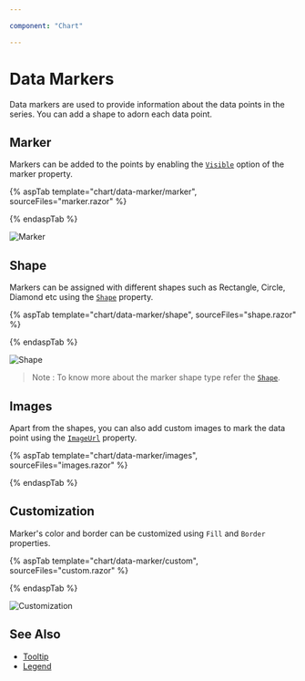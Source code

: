 ```yaml
---

component: "Chart"

---
```


# Data Markers

Data markers are used to provide information about the data points in the series. You can add a shape to adorn each data point.

<!-- markdownlint-disable MD036 -->

## Marker

<!-- markdownlint-disable MD036 -->

Markers can be added to the points by enabling the [`Visible`](https://help.syncfusion.com/cr/blazor/Syncfusion.Blazor~Syncfusion.Blazor.Charts.ChartMarker~Visible.html)
option of the marker property.

{% aspTab template="chart/data-marker/marker", sourceFiles="marker.razor" %}

{% endaspTab %}

![Marker](images/marker/marker-razor.png)

## Shape

Markers can be assigned with different shapes such as Rectangle, Circle, Diamond etc using the [`Shape`](https://help.syncfusion.com/cr/blazor/Syncfusion.Blazor.Grids.SfGrid-1.html#Syncfusion_Blazor_Grids_SfGrid_1_Query) property.

{% aspTab template="chart/data-marker/shape", sourceFiles="shape.razor" %}

{% endaspTab %}

![Shape](images/marker/shape-razor.png)

>Note : To know more about the marker shape type refer the [`Shape`](https://help.syncfusion.com/cr/blazor/Syncfusion.Blazor~Syncfusion.Blazor.Charts.ChartMarker~Shape.html).

## Images

Apart from the shapes, you can also add custom images to mark the data point using the
[`ImageUrl`](https://help.syncfusion.com/cr/blazor/Syncfusion.Blazor~Syncfusion.Blazor.Charts.ChartMarker~ImageUrl.html) property.

{% aspTab template="chart/data-marker/images", sourceFiles="images.razor" %}

{% endaspTab %}

## Customization

Marker's color and border can be customized using `Fill` and `Border` properties.

{% aspTab template="chart/data-marker/custom", sourceFiles="custom.razor" %}

{% endaspTab %}

![Customization](images/marker/custom-razor.png)

## See Also

* [Tooltip](./tool-tip)
* [Legend](./legend)